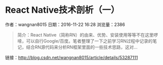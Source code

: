 # React Native技术剖析（一）
作者：wangnan8015
日期：2016-11-22 16:28
浏览量：2386
> 简介：React Native（简称RN）的由来、优势、安装使用等等不在这里啰嗦，可以自行Google/百度。笔者整理了一下之前学习RN过程中记录的笔记，结合RN源代码来分析RN框架里面的一些技术思路，这对...

 链接：http://blog.csdn.net/wangnan8015/article/details/53287111

